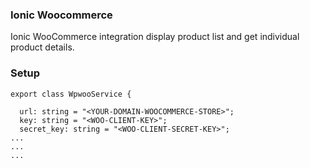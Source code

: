 ### Ionic Woocommerce
Ionic WooCommerce integration display product list and get individual product details.

### Setup
```
export class WpwooService {

  url: string = "<YOUR-DOMAIN-WOOCOMMERCE-STORE>";
  key: string = "<WOO-CLIENT-KEY>";
  secret_key: string = "<WOO-CLIENT-SECRET-KEY>";
...
...
...
  
```

